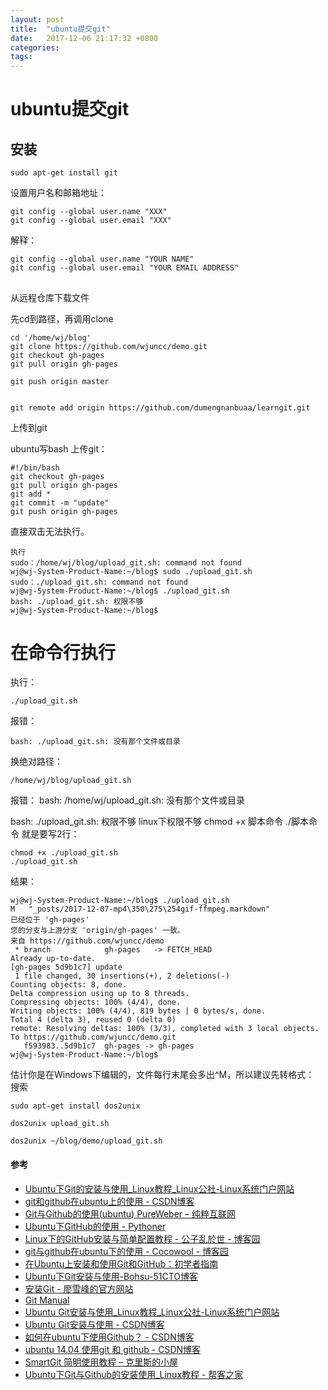 ```yaml
---
layout: post
title:  "ubuntu提交git"
date:   2017-12-06 21:17:32 +0800
categories:  
tags: 
---
```


# ubuntu提交git #

## 安装

	sudo apt-get install git

设置用户名和邮箱地址：

	git config --global user.name "XXX"
	git config --global user.email "XXX"

解释：
	
	git config --global user.name "YOUR NAME"
	git config --global user.email "YOUR EMAIL ADDRESS"


## 


从远程仓库下载文件

先cd到路径，再调用clone

	cd '/home/wj/blog'
	git clone https://github.com/wjuncc/demo.git
	git checkout gh-pages
	git pull origin gh-pages
	
	git push origin master


	git remote add origin https://github.com/dumengnanbuaa/learngit.git


上传到git

ubuntu写bash 上传git：

	#!/bin/bash
	git checkout gh-pages
	git pull origin gh-pages
	git add *
	git commit -m "update"
	git push origin gh-pages

直接双击无法执行。

	执行
	sudo：/home/wj/blog/upload_git.sh: command not found
	wj@wj-System-Product-Name:~/blog$ sudo ./upload_git.sh
	sudo：./upload_git.sh: command not found
	wj@wj-System-Product-Name:~/blog$ ./upload_git.sh
	bash: ./upload_git.sh: 权限不够
	wj@wj-System-Product-Name:~/blog$ 

# 在命令行执行

执行：
	
	./upload_git.sh

报错：

	bash: ./upload_git.sh: 没有那个文件或目录

换绝对路径：

	/home/wj/blog/upload_git.sh

报错：
	bash: /home/wj/upload_git.sh: 没有那个文件或目录


bash: ./upload_git.sh: 权限不够
 linux下权限不够 chmod +x 脚本命令 ./脚本命令 
就是要写2行：

 	chmod +x ./upload_git.sh
 	./upload_git.sh

结果：

	wj@wj-System-Product-Name:~/blog$ ./upload_git.sh
	M	"_posts/2017-12-07-mp4\350\275\254gif-ffmpeg.markdown"
	已经位于 'gh-pages'
	您的分支与上游分支 'origin/gh-pages' 一致。
	来自 https://github.com/wjuncc/demo
	 * branch            gh-pages   -> FETCH_HEAD
	Already up-to-date.
	[gh-pages 5d9b1c7] update
	 1 file changed, 30 insertions(+), 2 deletions(-)
	Counting objects: 8, done.
	Delta compression using up to 8 threads.
	Compressing objects: 100% (4/4), done.
	Writing objects: 100% (4/4), 819 bytes | 0 bytes/s, done.
	Total 4 (delta 3), reused 0 (delta 0)
	remote: Resolving deltas: 100% (3/3), completed with 3 local objects.
	To https://github.com/wjuncc/demo.git
	   f593983..5d9b1c7  gh-pages -> gh-pages
	wj@wj-System-Product-Name:~/blog$ 


估计你是在Windows下编辑的，文件每行末尾会多出^M，所以建议先转格式：
搜索

	sudo apt-get install dos2unix

	dos2unix upload_git.sh

	dos2unix ~/blog/demo/upload_git.sh
	
#### 参考 ####

* [Ubuntu下Git的安装与使用_Linux教程_Linux公社-Linux系统门户网站](http://www.linuxidc.com/Linux/2016-09/135527.htm)
* [git和github在ubuntu上的使用 - CSDN博客](http://blog.csdn.net/u012526120/article/details/49401871)
* [Git与Github的使用(ubuntu)  PureWeber – 纯粹互联网](https://www.pureweber.com/article/git-and-github/)
* [Ubuntu下GitHub的使用 - Pythoner](http://www.pythoner.com/263.html)
* [Linux下的GitHub安装与简单配置教程 - 公子乱於世 - 博客园](http://www.cnblogs.com/smilejinge/p/3589479.html)
* [git与github在ubuntu下的使用 - Cocowool - 博客园](http://www.cnblogs.com/cocowool/archive/2010/10/19/1855616.html)
* [在Ubuntu上安装和使用Git和GitHub：初学者指南](https://www.howtoing.com/install-git-and-github-on-ubuntu-14.04)
* [Ubuntu下Git安装与使用-Bohsu-51CTO博客](http://blog.51cto.com/bohsu/1230705)
* [安装Git - 廖雪峰的官方网站](https://www.liaoxuefeng.com/wiki/0013739516305929606dd18361248578c67b8067c8c017b000/00137396287703354d8c6c01c904c7d9ff056ae23da865a000)
* [Git Manual](https://gist.github.com/bigeagle/3953973)
* [Ubuntu Git安装与使用_Linux教程_Linux公社-Linux系统门户网站](http://www.linuxidc.com/Linux/2016-11/136769.htm)
* [Ubuntu Git安装与使用 - CSDN博客](http://blog.csdn.net/yhl_leo/article/details/50760140)
* [如何在ubuntu下使用Github？ - CSDN博客](http://blog.csdn.net/tina_ttl/article/details/51326684)
* [ubuntu 14.04 使用git 和 github - CSDN博客](http://blog.csdn.net/small_rice_/article/details/44984027)
* [SmartGit 简明使用教程 – 克里斯的小屋](http://blog.chriscabin.com/others/git/1357.html)
* [Ubuntu下Git与Github的安装使用_Linux教程 - 帮客之家](http://www.bkjia.com/Linuxjc/1042977.html)